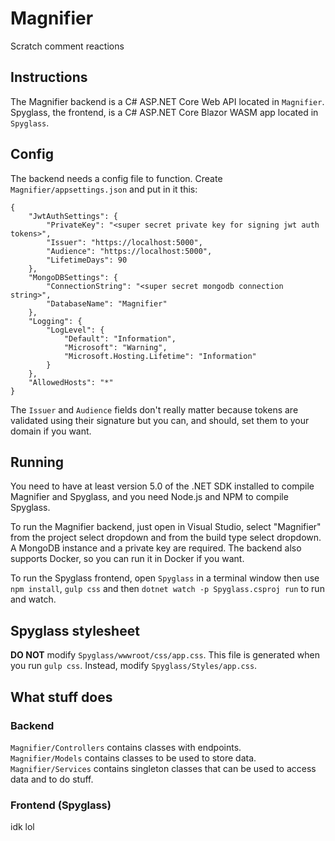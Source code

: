 # Magnifier
Scratch comment reactions

## Instructions
The Magnifier backend is a C# ASP.NET Core Web API located in `Magnifier`.  
Spyglass, the frontend, is a C# ASP.NET Core Blazor WASM app located in `Spyglass`.

## Config
The backend needs a config file to function. Create `Magnifier/appsettings.json` and put in it this:
```
{
    "JwtAuthSettings": {
        "PrivateKey": "<super secret private key for signing jwt auth tokens>",
        "Issuer": "https://localhost:5000",
        "Audience": "https://localhost:5000",
        "LifetimeDays": 90
    },
    "MongoDBSettings": {
        "ConnectionString": "<super secret mongodb connection string>",
        "DatabaseName": "Magnifier"
    },
    "Logging": {
        "LogLevel": {
            "Default": "Information",
            "Microsoft": "Warning",
            "Microsoft.Hosting.Lifetime": "Information"
        }
    },
    "AllowedHosts": "*"
}

```
The `Issuer` and `Audience` fields don't really matter because tokens are validated using their signature but you can, and should, set them to your domain if you want.

## Running
You need to have at least version 5.0 of the .NET SDK installed to compile Magnifier and Spyglass, and you need Node.js and NPM to compile Spyglass.

To run the Magnifier backend, just open in Visual Studio, select "Magnifier" from the project select dropdown and from the build type select dropdown. A MongoDB instance and a private key are required. The backend also supports Docker, so you can run it in Docker if you want.

To run the Spyglass frontend, open `Spyglass` in a terminal window then use `npm install`, `gulp css` and then `dotnet watch -p Spyglass.csproj run` to run and watch.

## Spyglass stylesheet
**DO NOT** modify `Spyglass/wwwroot/css/app.css`. This file is generated when you run `gulp css`. Instead, modify `Spyglass/Styles/app.css`.

## What stuff does
### Backend
`Magnifier/Controllers` contains classes with endpoints.  
`Magnifier/Models` contains classes to be used to store data.  
`Magnifier/Services` contains singleton classes that can be used to access data and to do stuff.  
### Frontend (Spyglass)
idk lol
